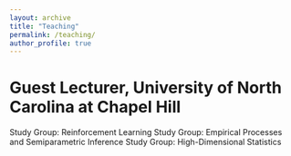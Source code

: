 ```yaml
---
layout: archive
title: "Teaching"
permalink: /teaching/
author_profile: true
---
```


Guest Lecturer, University of North Carolina at Chapel Hill
======
Study Group: Reinforcement Learning
Study Group: Empirical Processes and Semiparametric Inference
Study Group: High-Dimensional Statistics
